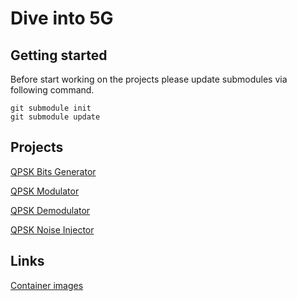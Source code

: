 # Dive into 5G

## Getting started

Before start working on the projects please update submodules via following command.
```
git submodule init
git submodule update
```

## Projects

[QPSK Bits Generator](/qpsk-bits-generator/README.md)

[QPSK Modulator](/qpsk-modulator/README.md)

[QPSK Demodulator](/qpsk-demodulator/README.md)

[QPSK Noise Injector](/qpsk-noise-injector/README.md)

## Links

[Container images](https://hub.docker.com/search?q=addword%2Fdive-into-5g)
